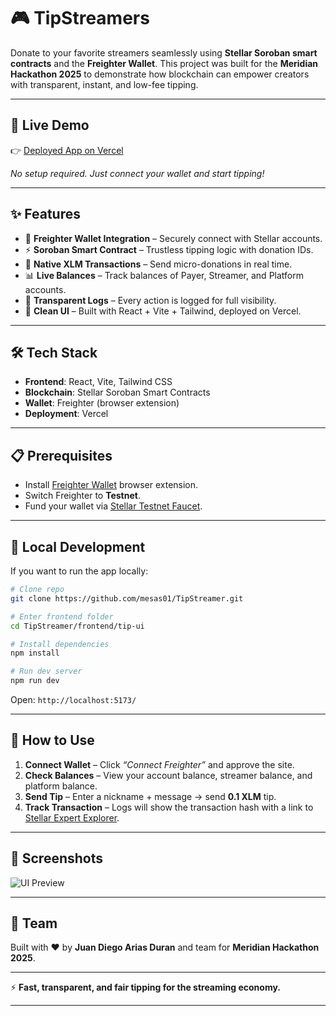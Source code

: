 # 🎮 TipStreamers

Donate to your favorite streamers seamlessly using **Stellar Soroban smart contracts** and the **Freighter Wallet**.
This project was built for the **Meridian Hackathon 2025** to demonstrate how blockchain can empower creators with transparent, instant, and low-fee tipping.

---

## 🚀 Live Demo

👉 [Deployed App on Vercel](https://your-vercel-link.vercel.app/)

*No setup required. Just connect your wallet and start tipping!*

---

## ✨ Features

* 🔗 **Freighter Wallet Integration** – Securely connect with Stellar accounts.
* ⚡ **Soroban Smart Contract** – Trustless tipping logic with donation IDs.
* 💸 **Native XLM Transactions** – Send micro-donations in real time.
* 📊 **Live Balances** – Track balances of Payer, Streamer, and Platform accounts.
* 📝 **Transparent Logs** – Every action is logged for full visibility.
* 🎨 **Clean UI** – Built with React + Vite + Tailwind, deployed on Vercel.

---

## 🛠️ Tech Stack

* **Frontend**: React, Vite, Tailwind CSS
* **Blockchain**: Stellar Soroban Smart Contracts
* **Wallet**: Freighter (browser extension)
* **Deployment**: Vercel

---

## 📋 Prerequisites

* Install [Freighter Wallet](https://www.freighter.app/) browser extension.
* Switch Freighter to **Testnet**.
* Fund your wallet via [Stellar Testnet Faucet](https://laboratory.stellar.org/#account-creator?network=test).

---

## 🔧 Local Development

If you want to run the app locally:

```bash
# Clone repo
git clone https://github.com/mesas01/TipStreamer.git

# Enter frontend folder
cd TipStreamer/frontend/tip-ui

# Install dependencies
npm install

# Run dev server
npm run dev
```

Open: `http://localhost:5173/`

---

## 🎁 How to Use

1. **Connect Wallet** – Click *“Connect Freighter”* and approve the site.
2. **Check Balances** – View your account balance, streamer balance, and platform balance.
3. **Send Tip** – Enter a nickname + message → send **0.1 XLM** tip.
4. **Track Transaction** – Logs will show the transaction hash with a link to [Stellar Expert Explorer](https://stellar.expert/explorer/testnet/).

---

## 📸 Screenshots

![UI Preview](./screenshot.png)

---

## 🤝 Team

Built with ❤️ by **Juan Diego Arias Duran** and team for **Meridian Hackathon 2025**.

---

⚡ **Fast, transparent, and fair tipping for the streaming economy.**

---

